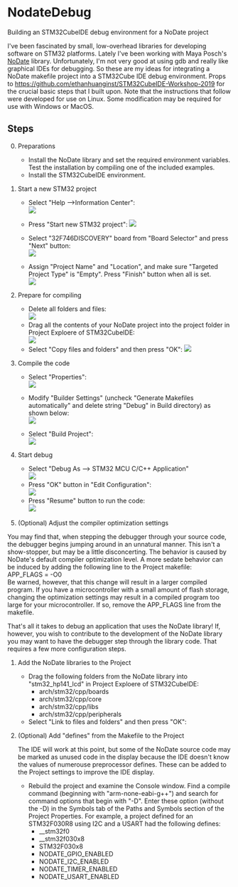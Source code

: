 # NodateDebug
Building an STM32CubeIDE debug environment for a NoDate project

I've been fascinated by small, low-overhead libraries for developing software on STM32 platforms.  Lately I've been working with Maya Posch's [NoDate](https://github.com/MayaPosch/Nodate) library.  Unfortunately, I'm not very good at using gdb and really like graphical IDEs for debugging.  So these are my ideas for integrating a NoDate makefile project into a STM32Cube IDE debug environment.  Props to https://github.com/ethanhuanginst/STM32CubeIDE-Workshop-2019 for the crucial basic steps that I built upon.  Note that the instructions that follow were developed for use on Linux.  Some modification may be required for use with Windows or MacOS.

## Steps

0. Preparations
   * Install the NoDate library and set the required environment variables.  Test the installation by compiling one of the included examples.
   * Install the STM32CubeIDE environment.

1. Start a new STM32 project
   
   * Select "Help -->Information Center":  
     ![](images/stm32_hp141_lcd-start-new-project-0.png)
   
     
   
   * Press "Start new STM32 project":
     ![](images/stm32_hp141_lcd-start-new-project-1.png)
   * Select "32F746DISCOVERY" board from "Board Selector" and press "Next" button:  
     ![](images/stm32_hp141_lcd-start-new-project-2.png)
   * Assign "Project Name" and "Location", and make sure "Targeted Project Type" is "Empty". Press "Finish" button when all is set.  
     ![](images/stm32_hp141_lcd-start-new-project-3.png)
   
5. Prepare for compiling   
   * Delete all folders and files:  
![](images/stm32_hp141_lcd-start-new-project-5.png)
   * Drag all the contents of your NoDate project into the project folder in Project Exploere of STM32CubeIDE:  
     ![](images/stm32_hp141_lcd-start-new-project-6.png)
   * Select "Copy files and folders" and then press "OK":
![](images/stm32_hp141_lcd-start-new-project-7.png)
   
8. Compile the code
   
   * Select "Properties":  
![](images/stm32_hp141_lcd-start-new-project-9.png)
   
   * Modify "Builder Settings" (uncheck "Generate Makefiles automatically" and delete string "Debug" in Build directory) as shown below:  
![](images/stm32_hp141_lcd-start-new-project-10.png)
     
   * Select "Build Project":  
![](images/stm32_hp141_lcd-start-new-project-8.png)
     
     

11. Start debug

    * Select "Debug As --> STM32 MCU C/C++ Application"  
    ![](images/stm32_hp141_lcd-start-new-project-11.png)
    * Press "OK" button in "Edit Configuration":  
    ![](images/stm32_hp141_lcd-start-new-project-13.png)
    * Press "Resume" button to run the code:  
    ![](images/stm32_hp141_lcd-start-new-project-12.png)


12. (Optional) Adjust the compiler optimization settings

You may find that, when stepping the debugger through your source code, the debugger begins jumping around in an unnatural manner.  This isn't a show-stopper, but may be a little disconcerting.  The behavior is caused by NoDate's default compiler optimization level.  A more sedate behavior can be induced by adding the following line to the Project makefile:\
	APP_FLAGS = -O0\
Be warned, however, that this change will result in a larger compiled program.  If you have a microcontroller with a small amount of flash storage, changing the optimization settings may result in a compiled program too large for your microcontroller.  If so, remove the APP_FLAGS line from the makefile.

   
That's all it takes to debug an application that uses the NoDate library!  If, however, you wish to contribute to the development of the NoDate library you may want to have the debugger step through the library code.  That requires a few more configuration steps.
   
1. Add the NoDate libraries to the Project   
    * Drag the following folders from the NoDate library into "stm32_hp141_lcd" in Project Exploere of STM32CubeIDE:  
        * arch/stm32/cpp/boards
        * arch/stm32/cpp/core
        * arch/stm32/cpp/libs
        * arch/stm32/cpp/peripherals
    * Select "Link to files and folders" and then press "OK":
     
2. (Optional) Add "defines" from the Makefile to the Project

   The IDE will work at this point, but some of the NoDate source code may be marked as unused code in the display because the IDE doesn't know the values of numerouse preprocessor defines.  These can be added to the Project settings to improve the IDE display.
      * Rebuild the project and examine the Console window.  Find a compile command (beginning with "arm-none-eabi-g++") and search for command options that begin with "-D".  Enter these option (without the -D) in the Symbols tab of the Paths and Symbols section of the Project Properties.  For example, a project defined for an STM32F030R8 using I2C and a USART had the following defines:
        * __stm32f0
        * __stm32f030x8
        * STM32F030x8
        * NODATE_GPIO_ENABLED
        * NODATE_I2C_ENABLED
        * NODATE_TIMER_ENABLED
        * NODATE_USART_ENABLED



